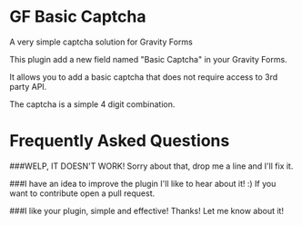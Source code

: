 # GF Basic Captcha
A very simple captcha solution for Gravity Forms

This plugin add a new field named "Basic Captcha" in your Gravity Forms.

It allows you to add a basic captcha that does not require access to 3rd party API.

The captcha is a simple 4 digit combination.

# Frequently Asked Questions
###WELP, IT DOESN'T WORK!
Sorry about that, drop me a line and I'll fix it.

###I have an idea to improve the plugin
I'll like to hear about it! :) If you want to contribute open a pull request.

###I like your plugin, simple and effective!
Thanks! Let me know about it!
